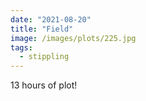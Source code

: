 ```yaml
---
date: "2021-08-20"
title: "Field"
image: /images/plots/225.jpg
tags:
  - stippling
---
```


13 hours of plot!
